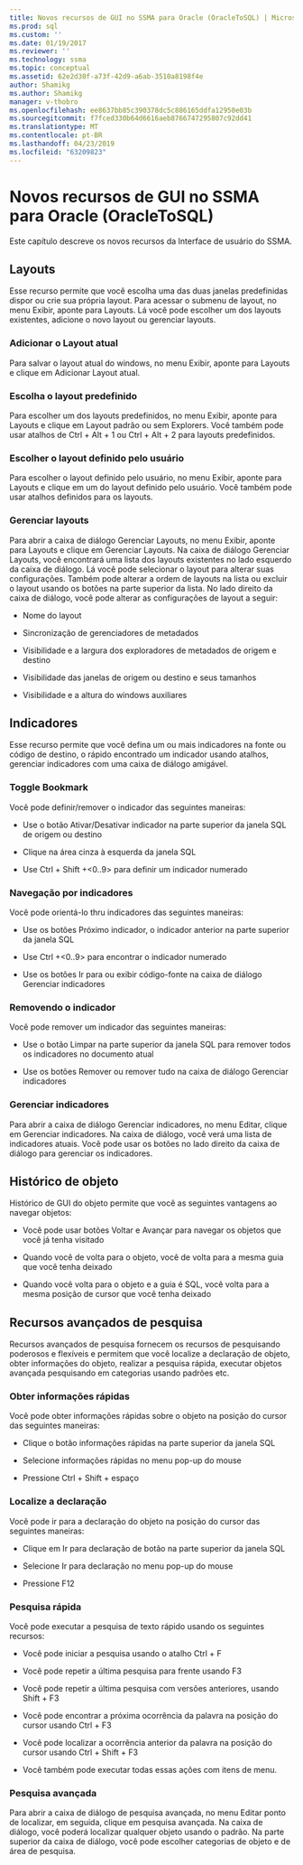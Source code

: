 ```yaml
---
title: Novos recursos de GUI no SSMA para Oracle (OracleToSQL) | Microsoft Docs
ms.prod: sql
ms.custom: ''
ms.date: 01/19/2017
ms.reviewer: ''
ms.technology: ssma
ms.topic: conceptual
ms.assetid: 62e2d30f-a73f-42d9-a6ab-3510a8198f4e
author: Shamikg
ms.author: Shamikg
manager: v-thobro
ms.openlocfilehash: ee8637bb85c390378dc5c886165ddfa12950e03b
ms.sourcegitcommit: f7fced330b64d6616aeb8766747295807c92dd41
ms.translationtype: MT
ms.contentlocale: pt-BR
ms.lasthandoff: 04/23/2019
ms.locfileid: "63209823"
---
```

# <a name="new-gui-features-in-ssma-for-oracle-oracletosql"></a>Novos recursos de GUI no SSMA para Oracle (OracleToSQL)
Este capítulo descreve os novos recursos da Interface de usuário do SSMA.  
  
## <a name="layouts"></a>Layouts  
Esse recurso permite que você escolha uma das duas janelas predefinidas dispor ou crie sua própria layout. Para acessar o submenu de layout, no menu Exibir, aponte para Layouts. Lá você pode escolher um dos layouts existentes, adicione o novo layout ou gerenciar layouts.  
  
### <a name="add-current-layout"></a>Adicionar o Layout atual  
Para salvar o layout atual do windows, no menu Exibir, aponte para Layouts e clique em Adicionar Layout atual.  
  
### <a name="choose-predefined-layout"></a>Escolha o layout predefinido  
Para escolher um dos layouts predefinidos, no menu Exibir, aponte para Layouts e clique em Layout padrão ou sem Explorers. Você também pode usar atalhos de Ctrl + Alt + 1 ou Ctrl + Alt + 2 para layouts predefinidos.  
  
### <a name="choose-user-defined-layout"></a>Escolher o layout definido pelo usuário  
Para escolher o layout definido pelo usuário, no menu Exibir, aponte para Layouts e clique em um do layout definido pelo usuário. Você também pode usar atalhos definidos para os layouts.  
  
### <a name="manage-layouts"></a>Gerenciar layouts  
Para abrir a caixa de diálogo Gerenciar Layouts, no menu Exibir, aponte para Layouts e clique em Gerenciar Layouts. Na caixa de diálogo Gerenciar Layouts, você encontrará uma lista dos layouts existentes no lado esquerdo da caixa de diálogo. Lá você pode selecionar o layout para alterar suas configurações. Também pode alterar a ordem de layouts na lista ou excluir o layout usando os botões na parte superior da lista. No lado direito da caixa de diálogo, você pode alterar as configurações de layout a seguir:  
  
-   Nome do layout  
  
-   Sincronização de gerenciadores de metadados  
  
-   Visibilidade e a largura dos exploradores de metadados de origem e destino  
  
-   Visibilidade das janelas de origem ou destino e seus tamanhos  
  
-   Visibilidade e a altura do windows auxiliares  
  
## <a name="bookmarks"></a>Indicadores  
Esse recurso permite que você defina um ou mais indicadores na fonte ou código de destino, o rápido encontrado um indicador usando atalhos, gerenciar indicadores com uma caixa de diálogo amigável.  
  
### <a name="toggle-bookmark"></a>Toggle Bookmark  
Você pode definir/remover o indicador das seguintes maneiras:  
  
-   Use o botão Ativar/Desativar indicador na parte superior da janela SQL de origem ou destino  
  
-   Clique na área cinza à esquerda da janela SQL  
  
-   Use Ctrl + Shift +&lt;0..9&gt; para definir um indicador numerado  
  
### <a name="bookmark-navigation"></a>Navegação por indicadores  
Você pode orientá-lo thru indicadores das seguintes maneiras:  
  
-   Use os botões Próximo indicador, o indicador anterior na parte superior da janela SQL  
  
-   Use Ctrl +&lt;0..9&gt; para encontrar o indicador numerado  
  
-   Use os botões Ir para ou exibir código-fonte na caixa de diálogo Gerenciar indicadores  
  
### <a name="removing-bookmark"></a>Removendo o indicador  
Você pode remover um indicador das seguintes maneiras:  
  
-   Use o botão Limpar na parte superior da janela SQL para remover todos os indicadores no documento atual  
  
-   Use os botões Remover ou remover tudo na caixa de diálogo Gerenciar indicadores  
  
### <a name="manage-bookmarks"></a>Gerenciar indicadores  
Para abrir a caixa de diálogo Gerenciar indicadores, no menu Editar, clique em Gerenciar indicadores. Na caixa de diálogo, você verá uma lista de indicadores atuais. Você pode usar os botões no lado direito da caixa de diálogo para gerenciar os indicadores.  
  
## <a name="object-history"></a>Histórico de objeto  
Histórico de GUI do objeto permite que você as seguintes vantagens ao navegar objetos:  
  
-   Você pode usar botões Voltar e Avançar para navegar os objetos que você já tenha visitado  
  
-   Quando você de volta para o objeto, você de volta para a mesma guia que você tenha deixado  
  
-   Quando você volta para o objeto e a guia é SQL, você volta para a mesma posição de cursor que você tenha deixado  
  
## <a name="advanced-search-capabilities"></a>Recursos avançados de pesquisa  
Recursos avançados de pesquisa fornecem os recursos de pesquisando poderosos e flexíveis e permitem que você localize a declaração de objeto, obter informações do objeto, realizar a pesquisa rápida, executar objetos avançada pesquisando em categorias usando padrões etc.  
  
### <a name="get-quick-information"></a>Obter informações rápidas  
Você pode obter informações rápidas sobre o objeto na posição do cursor das seguintes maneiras:  
  
-   Clique o botão informações rápidas na parte superior da janela SQL  
  
-   Selecione informações rápidas no menu pop-up do mouse  
  
-   Pressione Ctrl + Shift + espaço  
  
### <a name="find-declaration"></a>Localize a declaração  
Você pode ir para a declaração do objeto na posição do cursor das seguintes maneiras:  
  
-   Clique em Ir para declaração de botão na parte superior da janela SQL  
  
-   Selecione Ir para declaração no menu pop-up do mouse  
  
-   Pressione F12  
  
### <a name="quick-search"></a>Pesquisa rápida  
Você pode executar a pesquisa de texto rápido usando os seguintes recursos:  
  
-   Você pode iniciar a pesquisa usando o atalho Ctrl + F  
  
-   Você pode repetir a última pesquisa para frente usando F3  
  
-   Você pode repetir a última pesquisa com versões anteriores, usando Shift + F3  
  
-   Você pode encontrar a próxima ocorrência da palavra na posição do cursor usando Ctrl + F3  
  
-   Você pode localizar a ocorrência anterior da palavra na posição do cursor usando Ctrl + Shift + F3  
  
-   Você também pode executar todas essas ações com itens de menu.  
  
### <a name="advanced-search"></a>Pesquisa avançada  
Para abrir a caixa de diálogo de pesquisa avançada, no menu Editar ponto de localizar, em seguida, clique em pesquisa avançada. Na caixa de diálogo, você poderá localizar qualquer objeto usando o padrão. Na parte superior da caixa de diálogo, você pode escolher categorias de objeto e de área de pesquisa.  
  
